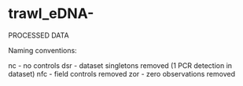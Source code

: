 # trawl_eDNA-
PROCESSED DATA

Naming conventions: 

nc - no controls
dsr - dataset singletons removed (1 PCR detection in dataset)
nfc - field controls removed 
zor - zero observations removed 
